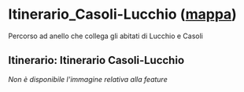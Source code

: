 # Itinerario_Casoli-Lucchio ([mappa](https://umap.openstreetmap.fr/it/map/itinerario_casoli-lucchio_1084935))
Percorso ad anello che collega gli abitati di Lucchio e Casoli
## Itinerario: Itinerario Casoli-Lucchio
*Non è disponibile l'immagine relativa alla feature* 

